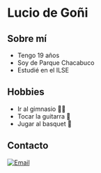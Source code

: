 # Lucio de Goñi
## Sobre mí
- Tengo 19 años
- Soy de Parque Chacabuco
- Estudié en el ILSE

## Hobbies
- Ir al gimnasio 🏋️‍♂️
- Tocar la guitarra 🎸
- Jugar al basquet 🏀

## Contacto
 </a>
  <a href="mailto:degonilucio@gmail.com">
    <img src="https://img.shields.io/badge/-Email-red?style=for-the-badge&logo=gmail" alt="Email">
  </a>
</p>